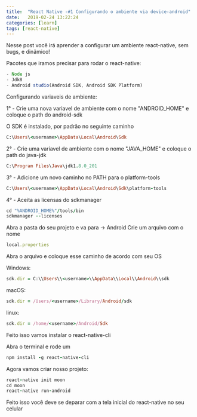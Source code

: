```yaml
---
title:  "React Native -#1 Configurando o ambiente via device-android"
date:   2019-02-24 13:22:24
categories: [learn]
tags: [react-native]
---
```

Nesse post você irá aprender a configurar um ambiente react-native, sem bugs, e dinãmico!

Pacotes que iramos precisar para rodar o react-native:

``` javascript
- Node js
- Jdk8
- Android studio(Android SDK, Android SDK Platform)
```
Configurando variaveis de ambiente:

1° - Crie uma nova variavel de ambiente com o nome "ANDROID_HOME" e coloque o path do android-sdk

O SDK é instalado, por padrão no seguinte caminho

``` ruby
C:\Users\<username>\AppData\Local\Android\Sdk
```

2° - Crie uma variavel de ambiente com o nome "JAVA_HOME" e coloque o path do java-jdk

``` ruby
C:\Program Files\Java\jdk1.8.0_201
```

3° - Adicione um novo caminho no PATH para o platform-tools

``` ruby
C:\Users\<username>\AppData\Local\Android\Sdk\platform-tools
```
4° - Aceita as licensas do sdkmanager

``` ruby
cd "%ANDROID_HOME%"/tools/bin
sdkmanager --licenses
```

Abra a pasta do seu projeto e va para -> Android
Crie um arquivo com o nome
``` ruby
local.properties
```
Abra o arquivo e coloque esse caminho de acordo com seu OS

Windows:
``` ruby
sdk.dir = C:\\Users\\<username>\\AppData\\Local\\Android\\sdk
```
macOS: 
``` ruby
sdk.dir = /Users/<username>/Library/Android/sdk
```
linux:
``` ruby
sdk.dir = /home/<username>/Android/Sdk
```

Feito isso vamos instalar o react-native-cli

Abra o terminal e rode um
``` ruby
npm install -g react-native-cli
```

Agora vamos criar nosso projeto:
``` ruby
react-native init moon
cd moon
react-native run-android
```

Feito isso você deve se deparar com a tela inicial do react-native no seu celular
